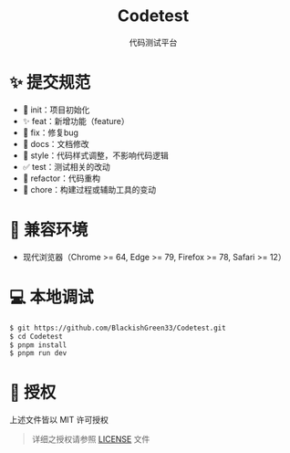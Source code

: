 <div align="center">
<h1 align="center">Codetest</h1>

代码测试平台

</div>

# :sparkles: 提交规范

- 🎉 init：项目初始化
- ✨ feat：新增功能（feature）
- 🐞 fix：修复bug
- 📃 docs：文档修改
- 🌈 style：代码样式调整，不影响代码逻辑
- ✅ test：测试相关的改动
- 🔨 refactor：代码重构
- 🔧 chore：构建过程或辅助工具的变动

# :dart: 兼容环境

- 现代浏览器（Chrome >= 64, Edge >= 79, Firefox >= 78, Safari >= 12）

# :computer: 本地调试

```bash
$ git https://github.com/BlackishGreen33/Codetest.git
$ cd Codetest
$ pnpm install
$ pnpm run dev
```

# :pencil: 授权

上述文件皆以 MIT 许可授权

> 详细之授权请参照 [LICENSE](LICENSE) 文件

